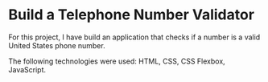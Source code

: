 # Build a Telephone Number Validator
For this project, I have build an application that checks if a number is a valid United States phone number.

The following technologies were used: HTML, CSS, CSS Flexbox, JavaScript.
